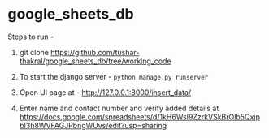# google_sheets_db

Steps to run -

1. git clone https://github.com/tushar-thakral/google_sheets_db/tree/working_code

2. To start the django server - `python manage.py runserver`

3. Open UI page at - http://127.0.0.1:8000/insert_data/

4. Enter name and contact number and verify added details at https://docs.google.com/spreadsheets/d/1kH6WsI9ZzrkVSkBrOlb5Qxipbl3h8WVFAGJPbngWUvs/edit?usp=sharing 
